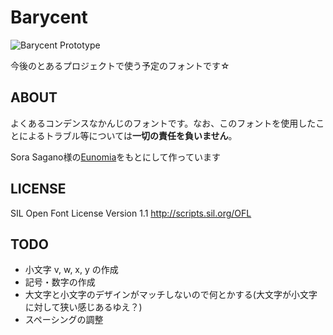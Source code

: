 # Barycent
![Barycent Prototype](http://files.m0z.me/githubimg/barycent-top.png "Barycent Prototype")

今後のとあるプロジェクトで使う予定のフォントです☆
## ABOUT
よくあるコンデンスなかんじのフォントです。なお、このフォントを使用したことによるトラブル等については**一切の責任を負いません**。

Sora Sagano様の[Eunomia](http://dotcolon.net/font/eunomia/)をもとにして作っています
## LICENSE
SIL Open Font License Version 1.1
http://scripts.sil.org/OFL
## TODO
- 小文字 v, w, x, y の作成
- 記号・数字の作成
- 大文字と小文字のデザインがマッチしないので何とかする(大文字が小文字に対して狭い感じあるゆえ？)
- スペーシングの調整
